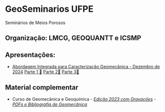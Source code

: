 # GeoSeminarios UFPE
Seminários de Meios Porosos

## Organização: LMCG, GEOQUANTT e ICSMP

## Apresentações:

- [Abordagem Integrada para Caracterização Geomecânica - Dezembro de 2024](https://drive.google.com/file/d/13Y1XYgtEKku0k2MMthQIf9dPwCBfPYul/view?usp=sharing)     [Parte 1 🎦](https://drive.google.com/file/d/1nrsL2VdZi5QMd-7A6UXuRZ3gj_8ECtix/view?usp=sharing)     [Parte 2🎦](https://drive.google.com/file/d/1E8bGVedPjoPx69NKFwQ3JuIl71x6C2v-/view?usp=sharing)     [Parte 3🎦](https://drive.google.com/file/d/1Kp447E0hWQmawtmL9DE7RgeBLOdsOFiV/view?usp=sharing)

## Material complementar

- Curso de Geomecânica e Geoquímica  -  [_Edição 2023 com Gravações_](https://github.com/leojnguimaraes/Modelagem_Hidrogeoquimica)  -  [_PDFs e Bibliografia de Geomecânica_](http://www.lmcg.ufpe.br/~leo/geomecanica/)
